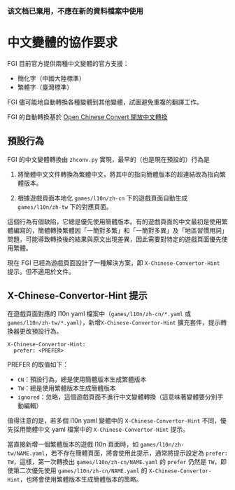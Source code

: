 ### 该文档已棄用，不應在新的資料檔案中使用

# 中文變體的協作要求

FGI 目前官方提供兩種中文變體的官方支援：

- 簡化字（中國大陸標準）
- 繁體字（臺灣標準）

FGI 儘可能地自動轉換各種變體到其他變體，試圖避免重複的翻譯工作。

FGI 的自動轉換基於 [Open Chinese Convert 開放中文轉換](https://github.com/BYVoid/OpenCC)

## 預設行為

FGI 的中文變體轉換由 `zhconv.py` 實現，最早的（也是現在預設的）行為是

1. 將簡體中文文件轉換為繁體中文，將其中的指向簡體版本的超連結改為指向繁體版本。

2. 根據遊戲頁面本地化 `games/l10n/zh-cn` 下的遊戲頁面自動生成 `games/l10n/zh-tw` 下的對應頁面。

這個行為有個缺陷，它總是優先使用簡體版本。有的遊戲頁面的中文最初是使用繁體編寫的，簡體轉換繁體因「一簡對多繁」和「一簡對多異」及「地區習慣用詞」問題，可能導致轉換後的結果與原文出現差異，因此需要對特定的遊戲頁面優先使用繁體。

現在 FGI 已經為遊戲頁面設計了一種解決方案，即 `X-Chinese-Convertor-Hint` 提示。但不適用於文件。

## X-Chinese-Convertor-Hint 提示

在遊戲頁面對應的 l10n yaml 檔案中（`games/l10n/zh-cn/*.yaml` 或 `games/l10n/zh-tw/*.yaml`），新增`X-Chinese-Convertor-Hint` 擴充套件，提示轉換器更改預設行為。

```
X-Chinese-Convertor-Hint:
  prefer: <PREFER>
```

PREFER 的取值如下：

- `CN`：預設行為，總是使用簡體版本生成繁體版本
- `TW`：總是使用繁體版本生成簡體版本
- `ignored`：忽略，這個遊戲頁面不進行中文變體轉換（這意味著變體要分別手動編輯）

值得注意的是，若多個 l10n yaml 變體中的 `X-Chinese-Convertor-Hint` 不同，優先採用簡體中文 yaml 檔案中的 `X-Chinese-Convertor-Hint` 提示。

當直接新增一個繁體版本的遊戲 l10n 頁面時，如 `games/l10n/zh-tw/NAME.yaml`，若不存在簡體頁面，將會使用此提示，通常將提示設定為 `prefer: TW`，這樣，第一次轉換出 `games/l10n/zh-cn/NAME.yaml` 的 `prefer` 仍然是 `TW`，即使第二次優先使用 `games/l10n/zh-cn/NAME.yaml` 的 `X-Chinese-Convertor-Hint`，也將會使用繁體版本生成簡體版本的策略。
